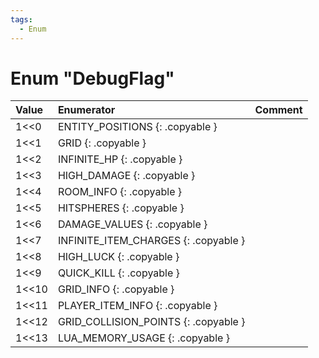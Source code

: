 ```yaml
---
tags:
  - Enum
---
```

# Enum "DebugFlag"
|Value|Enumerator|Comment|
|:--|:--|:--|
|1<<0 |ENTITY_POSITIONS {: .copyable } |  |
|1<<1 |GRID {: .copyable } |  |
|1<<2 |INFINITE_HP {: .copyable } |  |
|1<<3 |HIGH_DAMAGE {: .copyable } |  |
|1<<4 |ROOM_INFO {: .copyable } |  |
|1<<5 |HITSPHERES {: .copyable } |  |
|1<<6 |DAMAGE_VALUES {: .copyable } |  |
|1<<7 |INFINITE_ITEM_CHARGES {: .copyable } |  |
|1<<8 |HIGH_LUCK {: .copyable } |  |
|1<<9 |QUICK_KILL {: .copyable } |  |
|1<<10 |GRID_INFO {: .copyable } |  |
|1<<11 |PLAYER_ITEM_INFO {: .copyable } |  |
|1<<12 |GRID_COLLISION_POINTS {: .copyable } |  |
|1<<13 |LUA_MEMORY_USAGE {: .copyable } |  |
